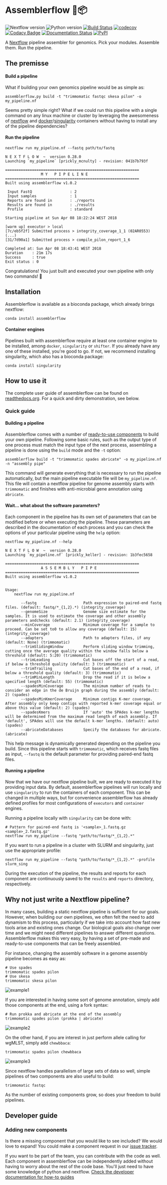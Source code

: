 # Assemblerflow :whale2::package:

![Nextflow version](https://img.shields.io/badge/nextflow->0.26.0-brightgreen.svg)
![Python version](https://img.shields.io/badge/python-3.6-brightgreen.svg)
[![Build Status](https://travis-ci.org/ODiogoSilva/assemblerflow.svg?branch=master)](https://travis-ci.org/ODiogoSilva/assemblerflow)
[![codecov](https://codecov.io/gh/ODiogoSilva/assemblerflow/branch/master/graph/badge.svg)](https://codecov.io/gh/ODiogoSilva/assemblerflow)
[![Codacy Badge](https://api.codacy.com/project/badge/Grade/f518854f780b41a08ca2fb1c14e360f0)](https://www.codacy.com/app/o.diogosilva/assemblerflow?utm_source=github.com&amp;utm_medium=referral&amp;utm_content=ODiogoSilva/assemblerflow&amp;utm_campaign=Badge_Grade)
[![Documentation Status](https://readthedocs.org/projects/assemblerflow/badge/?version=latest)](http://assemblerflow.readthedocs.io/en/latest/?badge=latest)
[![PyPI](https://img.shields.io/pypi/v/assemblerflow.svg)](https://pypi.python.org/pypi/assemblerflow/1.0.0rc3)

A [Nextflow](https://www.nextflow.io/) pipeline assembler for genomics.
Pick your modules. Assemble them. Run the pipeline.

## The premisse

#### Build a pipeline

What if building your own genomics pipeline would be as simple as:

```
assemblerflow.py build -t "trimmomatic fastqc skesa pilon" -o my_pipeline.nf
```

Seems pretty simple right? What if we could run this pipeline with a single command on any linux machine or cluster by leveraging
the awesomeness of [nextflow](https://www.nextflow.io/) and [docker](https://www.docker.com/)/[singularity](http://singularity.lbl.gov/)
containers without having to install any of the pipeline dependencies?

#### Run the pipeline

```
nextflow run my_pipeline.nf --fastq path/to/fastq

N E X T F L O W  ~  version 0.28.0
Launching `my_pipeline` [prickly_mcnulty] - revision: 041b7b793f

============================================================
                M Y   P I P E L I N E
============================================================
Built using assemblerflow v1.0.2

 Input FastQ                 : 2
 Input samples               : 1
 Reports are found in        : ./reports
 Results are found in        : ./results
 Profile                     : standard

Starting pipeline at Sun Apr 08 18:22:24 WEST 2018

[warm up] executor > local
[7c/eb5f2f] Submitted process > integrity_coverage_1_1 (02AR0553)
(...)
[31/7d90a1] Submitted process > compile_pilon_report_1_6

Completed at: Sun Apr 08 18:43:41 WEST 2018
Duration    : 21m 17s
Success     : true
Exit status : 0
```

Congratulations! You just built and executed your own pipeline with
only two commands! :tada:

## Installation

Assemblerflow is available as a bioconda package, which already brings
nextflow:

```
conda install assemblerflow
```

#### Container engines

Pipelines built with assemblerflow require at least one container
engine to be installed, among `docker`, `singularity` or `shifter`.
If you already have any one of these installed, you're good to go.
If not, we recommend installing singularity, which also has a bioconda
package:

```
conda install singularity
```

## How to use it

The complete user guide of assemblerflow can be found on [readthedocs.org](http://assemblerflow.readthedocs.io/en/latest/?badge=latest).
For a quick and dirty demonstration, see below.

### Quick guide

#### Building a pipeline

Assemblerflow comes with a number of [ready-to-use components](http://assemblerflow.readthedocs.io/en/latest/user/available_components.html) to build your
own pipeline. Following some basic rules, such as the output type of one process
must match the input type of the next process, assembling a pipeline is done
using the `build` mode and the `-t` option:

```
assemblerflow build -t "trimmomatic spades abricate" -o my_pipeline.nf -n "assembly pipe"
```

This command will generate everything that is necessary to run the
pipeline automatically, but the main pipeline executable
file will be `my_pipeline.nf`. This file will contain a nextflow pipeline
for genome assembly starts with `trimmomatic` and finishes with anti-microbial
gene annotation using `abricate`.

#### Wait... what about the software parameters?

Each component in the pipeline has its own set of parameters that can be
modified before or when executing the pipeline. These parameters are
described in the documentation of each process and you can check the options
of your particular pipeline using the `help` option:

```
nextflow my_pipeline.nf --help

N E X T F L O W  ~  version 0.28.0
Launching `my_pipeline.nf` [prickly_keller] - revision: 1b3fec5658

============================================================
                A S S E M B L Y   P I P E
============================================================
Built using assemblerflow v1.0.2


Usage:
    nextflow run my_pipeline.nf

       --fastq                     Path expression to paired-end fastq files. (default: fastq/*_{1,2}.*) (integrity_coverage)
       --genomeSize                Genome size estimate for the samples. It is used to estimate the coverage and other assembly parameters andchecks (default: 2.1) (integrity_coverage)
       --minCoverage               Minimum coverage for a sample to proceed. Can be set to0 to allow any coverage (default: 15) (integrity_coverage)
       --adapters                  Path to adapters files, if any (default: None) (trimmomatic)
       --trimSlidingWindow         Perform sliding window trimming, cutting once the average quality within the window falls below a threshold (default: 5:20) (trimmomatic)
       --trimLeading               Cut bases off the start of a read, if below a threshold quality (default: 3 (trimmomatic)
       --trimTrailing              Cut bases of the end of a read, if below a threshold quality (default: 3) (trimmomatic)
       --trimMinLength             Drop the read if it is below a specified length (default: 55) (trimmomatic)
       --spadesMinCoverage         The minimum number of reads to consider an edge in the de Bruijn graph during the assembly (default: 2) (spades)
       --spadesMinKmerCoverage     Minimum contigs K-mer coverage. After assembly only keep contigs with reported k-mer coverage equal or above this value (default: 2) (spades)
       --spadesKmers               If 'auto' the SPAdes k-mer lengths will be determined from the maximum read length of each assembly. If 'default', SPAdes will use the default k-mer lengths. (default: auto) (spades)
       --abricateDatabases         Specify the databases for abricate. (abricate)

```

This help message is dynamically generated depending on the pipeline you build.
Since this pipeline starts with `trimmomatic`, which receives fastq files as input,
`--fastq` is the default parameter for providing paired-end fastq files.

#### Running a pipeline

Now that we have our nextflow pipeline built, we are ready to executed it by
providing input data. By default, assemblerflow pipelines will run locally and use
`singularity` to run the containers of each component. This can be
changed in multiple ways, but for convenience assemblerflow has already defined
profiles for most configurations of `executors` and `container` engines.

Running a pipeline locally with `singularity` can be done with:

```
# Pattern for paired-end fastq is '<sample>_1.fastq.gz <sample>_2.fastq.gz'
nextflow run my_pipeline --fastq "path/to/fastq/*_{1,2}.*"
```

If you want to run a pipeline in a cluster with SLURM and singularity, just use
the appropriate profile:

```
nextflow run my_pipeline --fastq "path/to/fastq/*_{1,2}.*" -profile slurm_sing
```

During the execution of the pipeline, the results and reports for each component
are continuously saved to the `results` and `reports` directory, respectively.

## Why not just write a Nextflow pipeline?

In many cases, building a static nextflow pipeline is sufficient for our goals.
However, when building our own pipelines, we often felt the need to add dynamism
to this process, particularly if we take into account how fast new tools arise
and existing ones change. Our biological goals also change over time and we
might need different pipelines to answer different questions. Assemblerflow makes
this very easy, by having a set of pre-made and ready-to-use components that can
be freely assembled.

For instance, changing the assembly software in a genome assembly pipeline becomes
as easy as:

```
# Use spades
trimmomatic spades pilon
# Use skesa
trimmomatic skesa pilon
```

![example1](https://github.com/ODiogoSilva/assemblerflow/raw/master/docs/resources/example_3.png)

If you are interested in having some sort of genome annotation, simply add those
components at the end, using a fork syntax:

```
# Run prokka and abricate at the end of the assembly
trimmomatic spades pilon (prokka | abricate)
```

![example2](https://github.com/ODiogoSilva/assemblerflow/raw/master/docs/resources/example_1.png)

On the other hand, if you are interest in just perform allele calling for wgMLST,
simply add `chewbbaca`:

```
trimmomatic spades pilon chewbbaca
```

![example3](https://github.com/ODiogoSilva/assemblerflow/raw/master/docs/resources/example_2.png)

Since nextflow handles parallelism of large sets of data so well, simple pipelines
of two components are also useful to build:

```
trimmomatic fastqc
```

As the number of existing components grow, so does your freedom to build pipelines.

## Developer guide

### Adding new components

Is there a missing component that you would like to see included? We would love
to expand! You could make a component request in our
[issue tracker](https://github.com/ODiogoSilva/assemblerflow/issues).

If you want to be part of the team, you can contribute with the code as well. Each component
in assemblerflow can be independently added without having to worry about
the rest of the code base. You'll just need to have some knowledge of python
and nextflow. [Check the developer documentation for how-to guides](http://assemblerflow.readthedocs.io/en/latest/)
